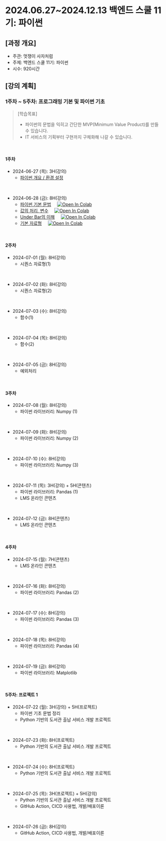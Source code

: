 # 2024.06.27\~2024.12.13 백엔드 스쿨 11기: 파이썬

## \[과정 개요]

* 주관: 멋쟁이 사자처럼
* 주제: 백엔드 스쿨 11기: 파이썬
* 시수: 920시간

## \[강의 계획]

### 1주차 ~ 5주차: 프로그래밍 기본 및 파이썬 기초

> [학습목표]
> - 파이썬의 문법을 익히고 간단한 MVP(Minimum Value Product)를 만들 수 있습니다.
> - IT 서비스의 기획부터 구현까지 구체화해 나갈 수 있습니다.

<br>

#### 1주차

- 2024-06-27 (목): 3H(강의)
  - [파이썬 개요 / 환경 설정](../LectureFiles/pdf/PY001_파이썬개요.pdf)
<br>

- 2024-06-28 (금): 8H(강의)
  - [파이썬 기본 문법](../LectureFiles/src/Python_001_Basic.ipynb)&nbsp;&nbsp;&nbsp;&nbsp;&nbsp;[![Open In Colab](https://colab.research.google.com/assets/colab-badge.svg)](https://colab.research.google.com/github/aidalabs/Lectures/blob/main/LectureFiles/src/Python_001_Basic.ipynb)
  - [값의 처리, 변수](../LectureFiles/src/Python_002_Variables.ipynb)&nbsp;&nbsp;&nbsp;&nbsp;&nbsp;[![Open In Colab](https://colab.research.google.com/assets/colab-badge.svg)](https://colab.research.google.com/github/aidalabs/Lectures/blob/main/LectureFiles/src/Python_002_Variables.ipynb)
  - [Under Bar의 이해](../LectureFiles/src/Python_003_UnderBar.ipynb)&nbsp;&nbsp;&nbsp;&nbsp;&nbsp;[![Open In Colab](https://colab.research.google.com/assets/colab-badge.svg)](https://colab.research.google.com/github/aidalabs/Lectures/blob/main/LectureFiles/src/Python_003_UnderBar.ipynb)
  - [기본 자료형](../LectureFiles/src/Python_004_DataType.ipynb)&nbsp;&nbsp;&nbsp;&nbsp;&nbsp;[![Open In Colab](https://colab.research.google.com/assets/colab-badge.svg)](https://colab.research.google.com/github/aidalabs/Lectures/blob/main/LectureFiles/src/Python_004_DataType.ipynb)
<br>
  

#### 2주차

- 2024-07-01 (월): 8H(강의)
  - 시퀀스 자료형(1)
<br>

- 2024-07-02 (화): 8H(강의)
  - 시퀀스 자료형(2)
<br>

- 2024-07-03 (수): 8H(강의)
  - 함수(1)
<br>

- 2024-07-04 (목): 8H(강의)
  - 함수(2)
<br>

- 2024-07-05 (금): 8H(강의)
  - 예외처리
<br>


#### 3주차

- 2024-07-08 (월): 8H(강의)
  - 파이썬 라이브러리: Numpy (1)
<br>

- 2024-07-09 (화): 8H(강의)
  - 파이썬 라이브러리: Numpy (2)
<br>

- 2024-07-10 (수): 8H(강의)
  - 파이썬 라이브러리: Numpy (3)
<br>

- 2024-07-11 (목): 3H(강의) + 5H(콘텐츠)
  - 파이썬 라이브러리: Pandas (1)
  - LMS 온라인 콘텐츠
<br>

- 2024-07-12 (금): 8H(콘텐츠)
  - LMS 온라인 콘텐츠
<br>

#### 4주차

- 2024-07-15 (월): 7H(콘텐츠)
  - LMS 온라인 콘텐츠
<br>

- 2024-07-16 (화): 8H(강의)
  - 파이썬 라이브러리: Pandas (2)
<br>

- 2024-07-17 (수): 8H(강의)
  - 파이썬 라이브러리: Pandas (3)
<br>

- 2024-07-18 (목): 8H(강의)
  - 파이썬 라이브러리: Pandas (4)
<br>

- 2024-07-19 (금): 8H(강의)
  - 파이썬 라이브러리: Matplotlib
<br>


#### 5주차: 프로젝트 1

- 2024-07-22 (월): 3H(강의) + 5H(프로젝트)
  - 파이썬 기초 문법 정리
  - Python 기반의  도서관 출납 서비스 개발 프로젝트
<br>

- 2024-07-23 (화): 8H(프로젝트)
  - Python 기반의  도서관 출납 서비스 개발 프로젝트
<br>

- 2024-07-24 (수): 8H(프로젝트)
  - Python 기반의  도서관 출납 서비스 개발 프로젝트
<br>

- 2024-07-25 (목): 3H(프로젝트) + 5H(강의)
  - Python 기반의  도서관 출납 서비스 개발 프로젝트
  - GitHub Action, CICD 사용법, 개발/배포이론
<br>

- 2024-07-26 (금): 8H(강의)
  - GitHub Action, CICD 사용법, 개발/배포이론
<br>

<br/><br/>
